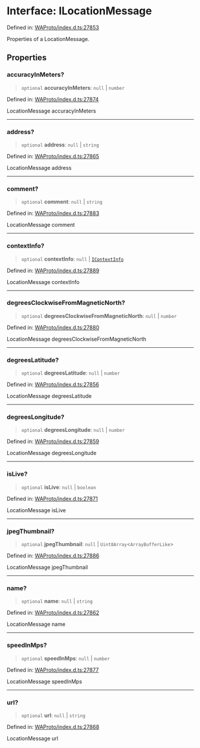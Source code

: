 # Interface: ILocationMessage

Defined in: [WAProto/index.d.ts:27853](https://github.com/Fokusdotid/bail/blob/cf6cc85134e12081bc635cea02cc0eee74033a81/WAProto/index.d.ts#L27853)

Properties of a LocationMessage.

## Properties

### accuracyInMeters?

> `optional` **accuracyInMeters**: `null` \| `number`

Defined in: [WAProto/index.d.ts:27874](https://github.com/Fokusdotid/bail/blob/cf6cc85134e12081bc635cea02cc0eee74033a81/WAProto/index.d.ts#L27874)

LocationMessage accuracyInMeters

***

### address?

> `optional` **address**: `null` \| `string`

Defined in: [WAProto/index.d.ts:27865](https://github.com/Fokusdotid/bail/blob/cf6cc85134e12081bc635cea02cc0eee74033a81/WAProto/index.d.ts#L27865)

LocationMessage address

***

### comment?

> `optional` **comment**: `null` \| `string`

Defined in: [WAProto/index.d.ts:27883](https://github.com/Fokusdotid/bail/blob/cf6cc85134e12081bc635cea02cc0eee74033a81/WAProto/index.d.ts#L27883)

LocationMessage comment

***

### contextInfo?

> `optional` **contextInfo**: `null` \| [`IContextInfo`](../../../interfaces/IContextInfo.md)

Defined in: [WAProto/index.d.ts:27889](https://github.com/Fokusdotid/bail/blob/cf6cc85134e12081bc635cea02cc0eee74033a81/WAProto/index.d.ts#L27889)

LocationMessage contextInfo

***

### degreesClockwiseFromMagneticNorth?

> `optional` **degreesClockwiseFromMagneticNorth**: `null` \| `number`

Defined in: [WAProto/index.d.ts:27880](https://github.com/Fokusdotid/bail/blob/cf6cc85134e12081bc635cea02cc0eee74033a81/WAProto/index.d.ts#L27880)

LocationMessage degreesClockwiseFromMagneticNorth

***

### degreesLatitude?

> `optional` **degreesLatitude**: `null` \| `number`

Defined in: [WAProto/index.d.ts:27856](https://github.com/Fokusdotid/bail/blob/cf6cc85134e12081bc635cea02cc0eee74033a81/WAProto/index.d.ts#L27856)

LocationMessage degreesLatitude

***

### degreesLongitude?

> `optional` **degreesLongitude**: `null` \| `number`

Defined in: [WAProto/index.d.ts:27859](https://github.com/Fokusdotid/bail/blob/cf6cc85134e12081bc635cea02cc0eee74033a81/WAProto/index.d.ts#L27859)

LocationMessage degreesLongitude

***

### isLive?

> `optional` **isLive**: `null` \| `boolean`

Defined in: [WAProto/index.d.ts:27871](https://github.com/Fokusdotid/bail/blob/cf6cc85134e12081bc635cea02cc0eee74033a81/WAProto/index.d.ts#L27871)

LocationMessage isLive

***

### jpegThumbnail?

> `optional` **jpegThumbnail**: `null` \| `Uint8Array`\<`ArrayBufferLike`\>

Defined in: [WAProto/index.d.ts:27886](https://github.com/Fokusdotid/bail/blob/cf6cc85134e12081bc635cea02cc0eee74033a81/WAProto/index.d.ts#L27886)

LocationMessage jpegThumbnail

***

### name?

> `optional` **name**: `null` \| `string`

Defined in: [WAProto/index.d.ts:27862](https://github.com/Fokusdotid/bail/blob/cf6cc85134e12081bc635cea02cc0eee74033a81/WAProto/index.d.ts#L27862)

LocationMessage name

***

### speedInMps?

> `optional` **speedInMps**: `null` \| `number`

Defined in: [WAProto/index.d.ts:27877](https://github.com/Fokusdotid/bail/blob/cf6cc85134e12081bc635cea02cc0eee74033a81/WAProto/index.d.ts#L27877)

LocationMessage speedInMps

***

### url?

> `optional` **url**: `null` \| `string`

Defined in: [WAProto/index.d.ts:27868](https://github.com/Fokusdotid/bail/blob/cf6cc85134e12081bc635cea02cc0eee74033a81/WAProto/index.d.ts#L27868)

LocationMessage url
